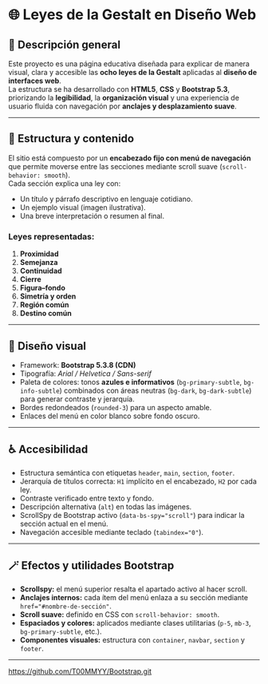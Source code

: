 # 🌐 Leyes de la Gestalt en Diseño Web

## 🧭 Descripción general
Este proyecto es una página educativa diseñada para explicar de manera visual, clara y accesible las **ocho leyes de la Gestalt** aplicadas al **diseño de interfaces web**.  
La estructura se ha desarrollado con **HTML5**, **CSS** y **Bootstrap 5.3**, priorizando la **legibilidad**, la **organización visual** y una experiencia de usuario fluida con navegación por **anclajes y desplazamiento suave**.

---

## 🧱 Estructura y contenido
El sitio está compuesto por un **encabezado fijo con menú de navegación** que permite moverse entre las secciones mediante scroll suave (`scroll-behavior: smooth`).  
Cada sección explica una ley con:
- Un título y párrafo descriptivo en lenguaje cotidiano.  
- Un ejemplo visual (imagen ilustrativa).  
- Una breve interpretación o resumen al final.  

### Leyes representadas:
1. **Proximidad**  
2. **Semejanza**  
3. **Continuidad**  
4. **Cierre**  
5. **Figura–fondo**  
6. **Simetría y orden**  
7. **Región común**  
8. **Destino común**

---

## 🎨 Diseño visual
- Framework: **Bootstrap 5.3.8 (CDN)**  
- Tipografía: *Arial / Helvetica / Sans-serif*  
- Paleta de colores: tonos **azules e informativos** (`bg-primary-subtle`, `bg-info-subtle`) combinados con áreas neutras (`bg-dark`, `bg-dark-subtle`) para generar contraste y jerarquía.  
- Bordes redondeados (`rounded-3`) para un aspecto amable.  
- Enlaces del menú en color blanco sobre fondo oscuro.  

---

## ♿ Accesibilidad
- Estructura semántica con etiquetas `header`, `main`, `section`, `footer`.  
- Jerarquía de títulos correcta: `H1` implícito en el encabezado, `H2` por cada ley.  
- Contraste verificado entre texto y fondo.  
- Descripción alternativa (`alt`) en todas las imágenes.  
- ScrollSpy de Bootstrap activo (`data-bs-spy="scroll"`) para indicar la sección actual en el menú.  
- Navegación accesible mediante teclado (`tabindex="0"`).  

---

## 🪄 Efectos y utilidades Bootstrap
- **Scrollspy:** el menú superior resalta el apartado activo al hacer scroll.  
- **Anclajes internos:** cada ítem del menú enlaza a su sección mediante `href="#nombre-de-sección"`.  
- **Scroll suave:** definido en CSS con `scroll-behavior: smooth`.  
- **Espaciados y colores:** aplicados mediante clases utilitarias (`p-5`, `mb-3`, `bg-primary-subtle`, etc.).  
- **Componentes visuales:** estructura con `container`, `navbar`, `section` y `footer`.  

---

https://github.com/T00MMYY/Bootstrap.git
